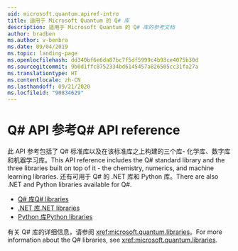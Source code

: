 ```yaml
---
uid: microsoft.quantum.apiref-intro
title: 适用于 Microsoft Quantum 的 Q# 库
description: 适用于 Microsoft Quantum 的 Q# 库的参考文档
author: bradben
ms.author: v-benbra
ms.date: 09/04/2019
ms.topic: landing-page
ms.openlocfilehash: dd340bf6e6da87bc7f5df5999c4b93ce4075b30d
ms.sourcegitcommit: 9b0d1ffc8752334bd6145457a826505cc31fa27a
ms.translationtype: HT
ms.contentlocale: zh-CN
ms.lasthandoff: 09/21/2020
ms.locfileid: "90834629"
---
```

# <a name="q-api-reference"></a><span data-ttu-id="1aff3-103">Q# API 参考</span><span class="sxs-lookup"><span data-stu-id="1aff3-103">Q# API reference</span></span> #

<span data-ttu-id="1aff3-104">此 API 参考包括了 Q# 标准库以及在该标准库之上构建的三个库- 化学库、数字库和机器学习库。</span><span class="sxs-lookup"><span data-stu-id="1aff3-104">This API reference includes the Q# standard library and the three libraries built on top of it - the chemistry, numerics, and machine learning libraries.</span></span> <span data-ttu-id="1aff3-105">还有可用于 Q# 的 .NET 库和 Python 库。</span><span class="sxs-lookup"><span data-stu-id="1aff3-105">There are also .NET and Python libraries available for Q#.</span></span>

- [<span data-ttu-id="1aff3-106">Q# 库</span><span class="sxs-lookup"><span data-stu-id="1aff3-106">Q# libraries</span></span>](xref:microsoft.quantum.qsharplibintro)
- [<span data-ttu-id="1aff3-107">.NET 库</span><span class="sxs-lookup"><span data-stu-id="1aff3-107">.NET libraries</span></span>](xref:microsoft.quantum.dotnetlibsintro)
- [<span data-ttu-id="1aff3-108">Python 库</span><span class="sxs-lookup"><span data-stu-id="1aff3-108">Python libraries</span></span>](https://docs.microsoft.com/python/qsharp-core/qsharp)

<span data-ttu-id="1aff3-109">有关 Q# 库的详细信息，请参阅 <xref:microsoft.quantum.libraries>。</span><span class="sxs-lookup"><span data-stu-id="1aff3-109">For more information about the Q# libraries, see <xref:microsoft.quantum.libraries>.</span></span>
